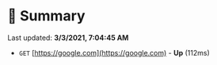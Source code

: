 # 📖 Summary
Last updated: **3/3/2021, 7:04:45 AM**

- `GET` [https://google.com](https://google.com) - **Up** (112ms)
